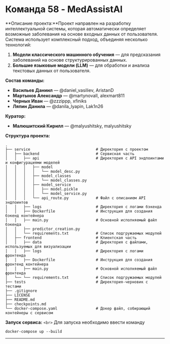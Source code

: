 # Команда 58 - MedAssistAI

**Описание проекта:**Проект направлен на разработку интеллектуальной системы, которая автоматически определяет возможные заболевания на основе входных данных от пользователя. Система использует комплексный подход, объединяя несколько технологий:

1. **Модели классического машинного обучения** — для предсказания заболеваний на основе структурированных данных.
2. **Большие языковые модели (LLM)** — для обработки и анализа текстовых данных от пользователя.

**Состав команды:**

- **Васильев Даниил** — @daniel_vasiliev, AristanD
- **Мартынов Александр** — @martynovall, alexmart811
- **Черных Иван** — @zzzippp, xfiniks
- **Ляпин Данила** — @danila_lyapin, Lak1n26

**Куратор:**

- **Малюшитский Кирилл** — @malyushitsky, malyushitsky

**Структура проекта:**

```
.
├── service                             # Директория с проектом
│   ├── backend                         # Сервисная часть
│   │   ├── api                         # Директория с API эндпоинтами и конфигурациями моделей
│   │   │   ├── model
│   │   │   │   └── model_desc.py
│   │   │   ├── model_classes
│   │   │   │   └── model_classes.py
│   │   │   ├── model_service
│   │   │   │   ├── model.pickle
│   │   │   │   └── model_service.py
│   │   │   └── api_route.py            # Файл с описанием API эндпоинтов
│   │   ├── logs                        # Директория с логами бэкенда
│   │   ├── Dockerfile                  # Инструкция для создания бэкенд контейнера
│   │   ├── main.py                     # Основной исполняемый файл бэкенда
│   │   ├── predictor_creation.py
│   │   └── requirements.txt            # Список подгружаемых модулей
│   ├── frontend                        # Клиентская часть
│   │   ├── data                        # Директория с файлами, используемых для визуализации
│   │   ├── logs                        # Директория с логами фронтенда
│   │   ├── Dockerfile                  # Инструкция для создания фронтенд контейнера
│   │   ├── main.py                     # Основной исполняемый файл фронтенда
│   └── └── requirements.txt            # Список подгружаемых модулей
├── tests                               # Директория-черновик с тестами
├── .gitignore
├── LICENSE
├── README.md
├── checkpoints.md
└── docker-compose.yaml                 # Докер файл, собирающий контейнеры с сервисом
```

**Запуск сервиса:** `<br>`
Для запуска необходимо ввести команду

```
docker-compose up --build
```

---
